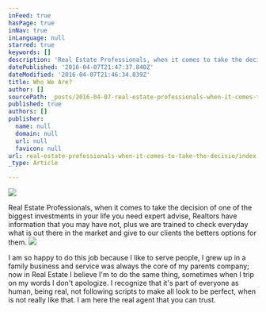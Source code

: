 ```yaml
---
inFeed: true
hasPage: true
inNav: true
inLanguage: null
starred: true
keywords: []
description: 'Real Estate Professionals, when it comes to take the decision of one of the biggest investments in your life you need expert advise, Realtors have information that you may have not, plus we are trained to check everyday what is out there in the market and give to our clients the betters options for them.'
datePublished: '2016-04-07T21:47:37.840Z'
dateModified: '2016-04-07T21:46:34.839Z'
title: Who We Are?
author: []
sourcePath: _posts/2016-04-07-real-estate-professionals-when-it-comes-to-take-the-decisio.md
published: true
authors: []
publisher:
  name: null
  domain: null
  url: null
  favicon: null
url: real-estate-professionals-when-it-comes-to-take-the-decisio/index.html
_type: Article

---
```

![](https://the-grid-user-content.s3-us-west-2.amazonaws.com/54bc27cd-c75d-4128-94c3-9e951a561da9.jpg)

Real Estate Professionals, when it comes to take the decision of one of the biggest investments in your life you need expert advise, Realtors have information that you may have not, plus we are trained to check everyday what is out there in the market and give to our clients the betters options for them.
![](https://s3-us-west-2.amazonaws.com/the-grid-img/p/93beede0537159bd63ed6ae7651ecdab2e7a2c6e.jpg)

I am so happy to do this job because I like to serve people, I grew up in a family business and service was always the core of my parents company; now in Real Estate I believe I'm to do the same thing, sometimes when I trip on my words I don't apologize. I recognize that it's part of everyone as human, being real, not following scripts to make all look to be perfect, when is not really like that. I am here the real agent that you can trust.
